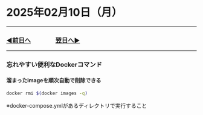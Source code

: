 # 2025年02月10日（月）

---

### [◀️前日へ](https://github.com/yuasys/chatty-journal/blob/main/2025/02/2025-02-09.md)&emsp;&emsp;&emsp;&emsp;[翌日へ▶️](https://github.com/yuasys/chatty-journal/blob/main/2025/02/2025-02-11.md)

---

### 忘れやすい便利なDockerコマンド

#### 溜まったimageを順次自動で削除できる

```bash
docker rmi $(docker images -q)
```

※docker-compose.ymlがあるディレクトリで実行すること



